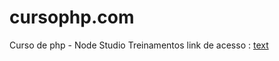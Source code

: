 # cursophp.com
 Curso de php - Node Studio Treinamentos
 link de acesso : [text](https://www.youtube.com/@nodestudiotreinamentos)
